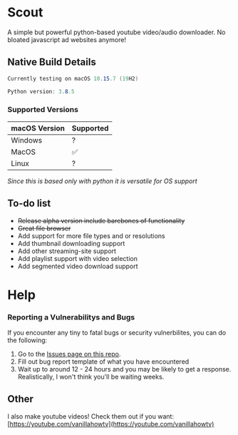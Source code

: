 # Scout

A simple but powerful python-based youtube video/audio downloader.
No bloated javascript ad websites anymore!

 
## Native Build Details
```cs
Currently testing on macOS 10.15.7 (19H2)

Python version: 3.8.5
``` 
 
### Supported Versions

| macOS Version | Supported          |
| ------- | ------------------ |
| Windows   | ?                |
| MacOS  | :white_check_mark: |
| Linux   | ?                |

*Since this is based only with python it is versatile for OS support*

 ## To-do list
- ~~Release alpha version include barebones of functionality~~
- ~~Great file browser~~
- Add support for more file types and or resolutions
- Add thumbnail downloading  support
- Add other streaming-site support
- Add playlist support with video selection
- Add segmented video download support
 
# Help
 
### Reporting a Vulnerabilitys and Bugs

If you encounter any tiny to fatal bugs or security vulnerbilites, you can do the following:

1. Go to the [Issues page on this repo](https://github.com/leifadev/scout/issues).
2. Fill out bug report template of what you have encountered
3. Wait up to around 12 - 24 hours and you may be likely to get a response. Realistically, I won't think you'll be waiting weeks.

## Other
I also make youtube videos! Check them out if you want:
[https://youtube.com/vanillahowtv](https://youtube.com/vanillahowtv)
